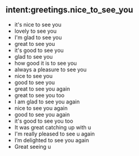 ## intent:greetings.nice_to_see_you
- it's nice to see you
- lovely to see you
- I'm glad to see you
- great to see you
- it's good to see you
- glad to see you
- how good it is to see you
- always a pleasure to see you
- nice to see you
- good to see you
- great to see you again
- great to see you too
- I am glad to see you again
- nice to see you again
- good to see you again
- it's good to see you too
- It was great catching up with u
- I'm really pleased to see u again
- I’m delighted to see you again
- Great seeing u

